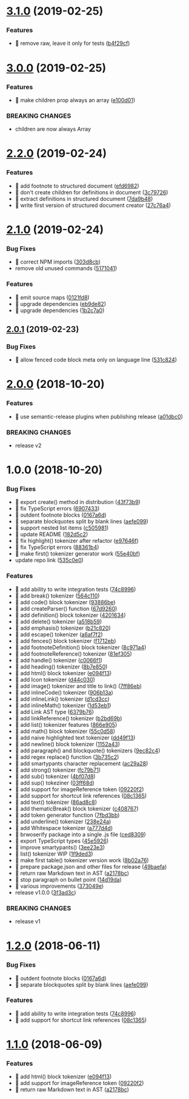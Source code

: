 # [3.1.0](https://github.com/streamich/md-mdast/compare/v3.0.0...v3.1.0) (2019-02-25)


### Features

* 🎸 remove raw, leave it only for tests ([b4f29cf](https://github.com/streamich/md-mdast/commit/b4f29cf))

# [3.0.0](https://github.com/streamich/md-mdast/compare/v2.2.0...v3.0.0) (2019-02-25)


### Features

* 🎸 make children prop always an array ([e100d01](https://github.com/streamich/md-mdast/commit/e100d01))


### BREAKING CHANGES

* children are now always Array

# [2.2.0](https://github.com/streamich/md-mdast/compare/v2.1.0...v2.2.0) (2019-02-24)


### Features

* 🎸 add footnote to structured document ([efd6982](https://github.com/streamich/md-mdast/commit/efd6982))
* 🎸 don't create children for definitions in document ([3c79726](https://github.com/streamich/md-mdast/commit/3c79726))
* 🎸 extract definitions in structured document ([7da9b48](https://github.com/streamich/md-mdast/commit/7da9b48))
* 🎸 write first version of structured document creator ([27c76a4](https://github.com/streamich/md-mdast/commit/27c76a4))

# [2.1.0](https://github.com/streamich/md-mdast/compare/v2.0.1...v2.1.0) (2019-02-24)


### Bug Fixes

* 🐛 correct NPM imports ([303d8cb](https://github.com/streamich/md-mdast/commit/303d8cb))
* remove old unused commands ([5171041](https://github.com/streamich/md-mdast/commit/5171041))


### Features

* 🎸 emit source maps ([0121fd8](https://github.com/streamich/md-mdast/commit/0121fd8))
* 🎸 upgrade dependencies ([eb9de82](https://github.com/streamich/md-mdast/commit/eb9de82))
* 🎸 upgrade dependencies ([1b2c7a0](https://github.com/streamich/md-mdast/commit/1b2c7a0))

## [2.0.1](https://github.com/streamich/md-mdast/compare/v2.0.0...v2.0.1) (2019-02-23)


### Bug Fixes

* 🐛 allow fenced code block meta only on language line ([531c824](https://github.com/streamich/md-mdast/commit/531c824))

# [2.0.0](https://github.com/streamich/md-mdast/compare/v1.0.0...v2.0.0) (2018-10-20)


### Features

* 🎸 use semantic-release plugins when publishing release ([a01dbc0](https://github.com/streamich/md-mdast/commit/a01dbc0))


### BREAKING CHANGES

* release v2

<a name="1.0.0"></a>
# 1.0.0 (2018-10-20)


### Bug Fixes

* 🐛 export create() method in distribution ([43f73b9](https://github.com/streamich/md-mdast/commit/43f73b9))
* 🐛 fix TypeScript errors ([6907433](https://github.com/streamich/md-mdast/commit/6907433))
* 🐛 outdent footnote blocks ([0167a6d](https://github.com/streamich/md-mdast/commit/0167a6d))
* 🐛 separate blockquotes split by blank lines ([aefe099](https://github.com/streamich/md-mdast/commit/aefe099))
* 🐛 support nested list items ([c505981](https://github.com/streamich/md-mdast/commit/c505981))
* 🐛 update README ([182d5c2](https://github.com/streamich/md-mdast/commit/182d5c2))
* 🐜 fix highlight() tokenizer after refactor ([e97646f](https://github.com/streamich/md-mdast/commit/e97646f))
* 🐜 fix TypeScript errors ([88361b4](https://github.com/streamich/md-mdast/commit/88361b4))
* 🐜 make first() tokenizer generator work ([55e40bf](https://github.com/streamich/md-mdast/commit/55e40bf))
* update repo link ([535c0e0](https://github.com/streamich/md-mdast/commit/535c0e0))


### Features

* 🎸 add ability to write integration tests ([74c8996](https://github.com/streamich/md-mdast/commit/74c8996))
* 🎸 add break() tokenizer ([564c110](https://github.com/streamich/md-mdast/commit/564c110))
* 🎸 add code() block tokenizer ([93886be](https://github.com/streamich/md-mdast/commit/93886be))
* 🎸 add createParser() function ([67d9260](https://github.com/streamich/md-mdast/commit/67d9260))
* 🎸 add definition() block tokenizer ([4201634](https://github.com/streamich/md-mdast/commit/4201634))
* 🎸 add delete() tokenizer ([a518b59](https://github.com/streamich/md-mdast/commit/a518b59))
* 🎸 add emphasis() tokenizer ([b21c820](https://github.com/streamich/md-mdast/commit/b21c820))
* 🎸 add escape() tokenizer ([a6af7f2](https://github.com/streamich/md-mdast/commit/a6af7f2))
* 🎸 add fences() block tokenizer ([f1712eb](https://github.com/streamich/md-mdast/commit/f1712eb))
* 🎸 add footnoteDefinition() block tokenizer ([8c971a4](https://github.com/streamich/md-mdast/commit/8c971a4))
* 🎸 add footnoteReference() tokenizer ([81ef305](https://github.com/streamich/md-mdast/commit/81ef305))
* 🎸 add handle() tokenizer ([c0066f1](https://github.com/streamich/md-mdast/commit/c0066f1))
* 🎸 add heading() tokenizer ([8b7e850](https://github.com/streamich/md-mdast/commit/8b7e850))
* 🎸 add html() block tokenizer ([e094f13](https://github.com/streamich/md-mdast/commit/e094f13))
* 🎸 add Icon tokenizer ([d44c030](https://github.com/streamich/md-mdast/commit/d44c030))
* 🎸 add image() tokenizer and title to link() ([7ff86eb](https://github.com/streamich/md-mdast/commit/7ff86eb))
* 🎸 add inlineCode() tokenizer ([906b13a](https://github.com/streamich/md-mdast/commit/906b13a))
* 🎸 add inlineLink() tokenizer ([d1cd3cc](https://github.com/streamich/md-mdast/commit/d1cd3cc))
* 🎸 add inlineMath() tokenizer ([1d53eb1](https://github.com/streamich/md-mdast/commit/1d53eb1))
* 🎸 add Link AST type ([6379b76](https://github.com/streamich/md-mdast/commit/6379b76))
* 🎸 add linkReference() tokenizer ([b2bd69b](https://github.com/streamich/md-mdast/commit/b2bd69b))
* 🎸 add list() tokenizer features ([866e905](https://github.com/streamich/md-mdast/commit/866e905))
* 🎸 add math() block tokenizer ([55c0d58](https://github.com/streamich/md-mdast/commit/55c0d58))
* 🎸 add naive highlighted text tokenizer ([dd49f13](https://github.com/streamich/md-mdast/commit/dd49f13))
* 🎸 add newline() block tokenizer ([1152a43](https://github.com/streamich/md-mdast/commit/1152a43))
* 🎸 add paragraph() and blockquote() tokenizers ([9ec82c4](https://github.com/streamich/md-mdast/commit/9ec82c4))
* 🎸 add regex replace() function ([3b735c2](https://github.com/streamich/md-mdast/commit/3b735c2))
* 🎸 add smartypants character replacement ([ac29a28](https://github.com/streamich/md-mdast/commit/ac29a28))
* 🎸 add strong() tokenizer ([fc79b71](https://github.com/streamich/md-mdast/commit/fc79b71))
* 🎸 add sub() tokenizer ([4bf07d8](https://github.com/streamich/md-mdast/commit/4bf07d8))
* 🎸 add sup() tokeziner ([03ff68d](https://github.com/streamich/md-mdast/commit/03ff68d))
* 🎸 add support for imageReference token ([09220f2](https://github.com/streamich/md-mdast/commit/09220f2))
* 🎸 add support for shortcut link references ([08c1365](https://github.com/streamich/md-mdast/commit/08c1365))
* 🎸 add text() tokenizer ([86ad8c8](https://github.com/streamich/md-mdast/commit/86ad8c8))
* 🎸 add thematicBreak() block tokenizer ([c408767](https://github.com/streamich/md-mdast/commit/c408767))
* 🎸 add token generator function ([7fbd3bb](https://github.com/streamich/md-mdast/commit/7fbd3bb))
* 🎸 add underline() tokenizer ([238e24a](https://github.com/streamich/md-mdast/commit/238e24a))
* 🎸 add Whitespace tokenizer ([a777d4d](https://github.com/streamich/md-mdast/commit/a777d4d))
* 🎸 brwoserify package into a single .js file ([ced8309](https://github.com/streamich/md-mdast/commit/ced8309))
* 🎸 export TypeScript types ([45e5926](https://github.com/streamich/md-mdast/commit/45e5926))
* 🎸 improve smartypants() ([3ee23e3](https://github.com/streamich/md-mdast/commit/3ee23e3))
* 🎸 list() tokenizer WIP ([1f9ded3](https://github.com/streamich/md-mdast/commit/1f9ded3))
* 🎸 make first table() tokenizer version work ([8b02a76](https://github.com/streamich/md-mdast/commit/8b02a76))
* 🎸 prepare package.json and other files for release ([49baefa](https://github.com/streamich/md-mdast/commit/49baefa))
* 🎸 return raw Markdown text in AST ([a2178bc](https://github.com/streamich/md-mdast/commit/a2178bc))
* 🎸 stop paragraph on bullet point ([14d19da](https://github.com/streamich/md-mdast/commit/14d19da))
* 🎸 various improvements ([373049e](https://github.com/streamich/md-mdast/commit/373049e))
* release v1.0.0 ([3f3ad3c](https://github.com/streamich/md-mdast/commit/3f3ad3c))


### BREAKING CHANGES

* release v1

<a name="1.2.0"></a>
# [1.2.0](https://github.com/onp4/md-mdast/compare/v1.1.0...v1.2.0) (2018-06-11)


### Bug Fixes

* 🐛 outdent footnote blocks ([0167a6d](https://github.com/onp4/md-mdast/commit/0167a6d))
* 🐛 separate blockquotes split by blank lines ([aefe099](https://github.com/onp4/md-mdast/commit/aefe099))


### Features

* 🎸 add ability to write integration tests ([74c8996](https://github.com/onp4/md-mdast/commit/74c8996))
* 🎸 add support for shortcut link references ([08c1365](https://github.com/onp4/md-mdast/commit/08c1365))

<a name="1.1.0"></a>
# [1.1.0](https://github.com/onp4/md-mdast/compare/v1.0.1...v1.1.0) (2018-06-09)


### Features

* 🎸 add html() block tokenizer ([e094f13](https://github.com/onp4/md-mdast/commit/e094f13))
* 🎸 add support for imageReference token ([09220f2](https://github.com/onp4/md-mdast/commit/09220f2))
* 🎸 return raw Markdown text in AST ([a2178bc](https://github.com/onp4/md-mdast/commit/a2178bc))
